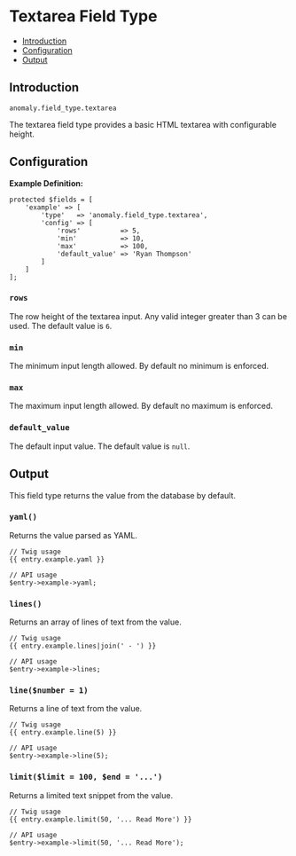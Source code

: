 # Textarea Field Type

- [Introduction](#introduction)
- [Configuration](#configuration)
- [Output](#output)


<a name="introduction"></a>
## Introduction

`anomaly.field_type.textarea`

The textarea field type provides a basic HTML textarea with configurable height.


<a name="configuration"></a>
## Configuration

**Example Definition:**

    protected $fields = [
        'example' => [
            'type'   => 'anomaly.field_type.textarea',
            'config' => [
                'rows'          => 5,
                'min'           => 10,
                'max'           => 100,
                'default_value' => 'Ryan Thompson'
            ]
        ]
    ];

### `rows`

The row height of the textarea input. Any valid integer greater than 3 can be used. The default value is `6`.

### `min`

The minimum input length allowed. By default no minimum is enforced.

### `max`

The maximum input length allowed. By default no maximum is enforced.

### `default_value`

The default input value. The default value is `null`.


<a name="output"></a>
## Output

This field type returns the value from the database by default.

### `yaml()`

Returns the value parsed as YAML.

    // Twig usage
    {{ entry.example.yaml }}
    
    // API usage
    $entry->example->yaml;

### `lines()`

Returns an array of lines of text from the value.

    // Twig usage
    {{ entry.example.lines|join(' - ') }}

    // API usage
    $entry->example->lines;

### `line($number = 1)`

Returns a line of text from the value.

    // Twig usage
    {{ entry.example.line(5) }}

    // API usage
    $entry->example->line(5);

### `limit($limit = 100, $end = '...')`

Returns a limited text snippet from the value.

    // Twig usage
    {{ entry.example.limit(50, '... Read More') }}

    // API usage
    $entry->example->limit(50, '... Read More');
